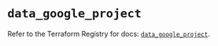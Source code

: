 # `data_google_project`

Refer to the Terraform Registry for docs: [`data_google_project`](https://registry.terraform.io/providers/hashicorp/google/5.37.0/docs/data-sources/project).
